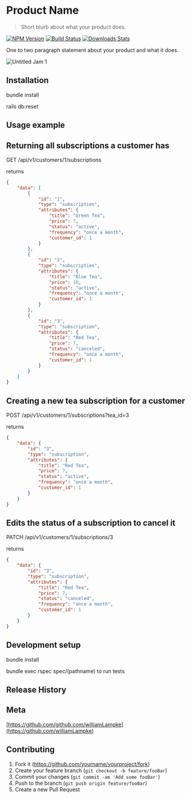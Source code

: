 # Product Name
> Short blurb about what your product does.

[![NPM Version][npm-image]][npm-url]
[![Build Status][travis-image]][travis-url]
[![Downloads Stats][npm-downloads]][npm-url]

One to two paragraph statement about your product and what it does.

![Untitled Jam 1](https://github.com/WilliamLampke/takehome/assets/109244868/07b25bbf-02f6-49e6-b6ab-2129bd76910a)


## Installation

bundle install

rails db:reset

## Usage example

## Returning all subscriptions a customer has

GET /api/v1/customers/1/subscriptions

returns 
```json
{
    "data": [
        {
            "id": "1",
            "type": "subscription",
            "attributes": {
                "title": "Green Tea",
                "price": 7,
                "status": "active",
                "frequency": "once a month",
                "customer_id": 1
            }
        },
        {
            "id": "2",
            "type": "subscription",
            "attributes": {
                "title": "Blue Tea",
                "price": 10,
                "status": "active",
                "frequency": "once a month",
                "customer_id": 1
            }
        },
        {
            "id": "3",
            "type": "subscription",
            "attributes": {
                "title": "Red Tea",
                "price": 7,
                "status": "canceled",
                "frequency": "once a month",
                "customer_id": 1
            }
        }
    ]
}
```
## Creating a new tea subscription for a customer

POST /api/v1/customers/1/subscriptions?tea_id=3

returns
```json
{
    "data": {
        "id": "3",
        "type": "subscription",
        "attributes": {
            "title": "Red Tea",
            "price": 7,
            "status": "active",
            "frequency": "once a month",
            "customer_id": 1
        }
    }
}
```
## Edits the status of a subscription to cancel it

PATCH /api/v1/customers/1/subscriptions/3

returns
```json
{
    "data": {
        "id": "3",
        "type": "subscription",
        "attributes": {
            "title": "Red Tea",
            "price": 7,
            "status": "canceled",
            "frequency": "once a month",
            "customer_id": 1
        }
    }
}
```
## Development setup

bundle install

bundle exec rspec spec/(pathname) to run tests

## Release History

## Meta

[https://github.com/github.com/williamLampke](https://github.com/williamLampke)

## Contributing

1. Fork it (<https://github.com/yourname/yourproject/fork>)
2. Create your feature branch (`git checkout -b feature/fooBar`)
3. Commit your changes (`git commit -am 'Add some fooBar'`)
4. Push to the branch (`git push origin feature/fooBar`)
5. Create a new Pull Request

<!-- Markdown link & img dfn's -->
[npm-image]: https://img.shields.io/npm/v/datadog-metrics.svg?style=flat-square
[npm-url]: https://npmjs.org/package/datadog-metrics
[npm-downloads]: https://img.shields.io/npm/dm/datadog-metrics.svg?style=flat-square
[travis-image]: https://img.shields.io/travis/dbader/node-datadog-metrics/master.svg?style=flat-square
[travis-url]: https://travis-ci.org/dbader/node-datadog-metrics
[wiki]: https://github.com/yourname/yourproject/wiki
